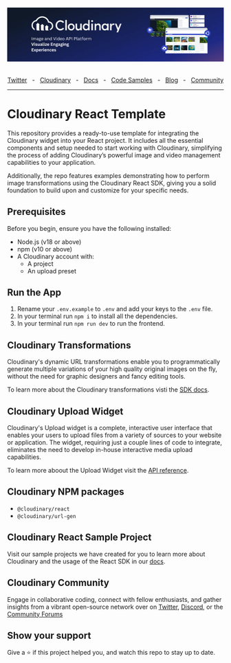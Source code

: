 ![Cloudinary Developers](https://github.com/cloudinary-devs/.github/blob/main/assets/cloudinary-banner.png?raw=true)

<div align="center">
  <br />
  <a href="https://twitter.com/cloudinary" target="_blank">Twitter</a>
    <span>&nbsp;&nbsp;-&nbsp;&nbsp;</span>
  <a href="https://cloudinary.com/" target="_blank">Cloudinary</a>
    <span>&nbsp;&nbsp;-&nbsp;&nbsp;</span>
  <a href="https://cloudinary.com/documentation" target="_blank">Docs</a>
    <span>&nbsp;&nbsp;-&nbsp;&nbsp;</span>
  <a href="https://github.com/cloudinary-devs" target="_blank">Code Samples</a>
    <span>&nbsp;&nbsp;-&nbsp;&nbsp;</span>
  <a href="https://cloudinary.com/blog/" target="_blank">Blog</a>
    <span>&nbsp;&nbsp;-&nbsp;&nbsp;</span>
  <a href="https://community.cloudinary.com/" target="_blank">Community</a>
  <br />
  <hr />
</div>

# Cloudinary React Template

This repository provides a ready-to-use template for integrating the Cloudinary widget into your React project. It includes all the essential components and setup needed to start working with Cloudinary, simplifying the process of adding Cloudinary’s powerful image and video management capabilities to your application.

Additionally, the repo features examples demonstrating how to perform image transformations using the Cloudinary React SDK, giving you a solid foundation to build upon and customize for your specific needs.

## Prerequisites

Before you begin, ensure you have the following installed:

- Node.js (v18 or above)
- npm (v10 or above)
- A Cloudinary account with:
  - A project
  - An upload preset

## Run the App

1. Rename your `.env.example` to `.env` and add your keys to the `.env` file.
2. In your terminal run `npm i` to install all the dependencies.
3. In your terminal run `npm run dev` to run the frontend.

## Cloudinary Transformations
Cloudinary's dynamic URL transformations enable you to programmatically generate multiple variations of your high quality original images on the fly, without the need for graphic designers and fancy editing tools.

To learn more about the Cloudinary transformations visti the [SDK docs](https://cloudinary.com/documentation/image_transformations).


## Cloudinary Upload Widget
Cloudinary's Upload widget is a complete, interactive user interface that enables your users to upload files from a variety of sources to your website or application. The widget, requiring just a couple lines of code to integrate, eliminates the need to develop in-house interactive media upload capabilities.

To learn more aboout the Upload Widget visit the [API reference](https://cloudinary.com/documentation/upload_widget_reference).


## Cloudinary NPM packages
- `@cloudinary/react`
- `@cloudinary/url-gen`

## Cloudinary React Sample Project
Visit our sample projects we have created for you to learn more about Cloudinary and the usage of the React SDK in our [docs](https://cloudinary.com/documentation/react_sample_projects).

## Cloudinary Community

Engage in collaborative coding, connect with fellow enthusiasts, and gather insights from a vibrant open-source network over on [Twitter](https://twitter.com/cloudinary), [Discord](https://discord.gg/cloudinary), or the [Community Forums](https://community.cloudinary.com/)

## Show your support

Give a ⭐️ if this project helped you, and watch this repo to stay up to date.
